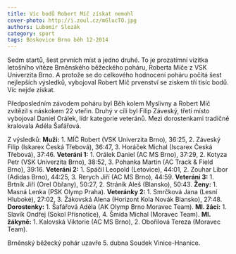 ```yaml
---
title: Víc bodů Robert Míč získat nemohl
cover-photo: http://i.zoul.cz/mGlucTO.jpg
authors: Lubomír Slezák
category: sport
tags: Boskovice Brno běh 12-2014
---
```


Sedm startů, šest prvních míst a jedno druhé. To je prozatímní vizitka letošního vítěze Brněnského běžeckého poháru, Roberta Míče z VSK Univerzita Brno. A protože se do celkového hodnocení poháru počítá šest nejlepších výsledků, vybojoval Robert Míč prvenství se ziskem tří tisíc bodů. Víc nejde získat.

Předposledním závodem poháru byl Běh kolem Myslivny a Robert Míč zvítězil s náskokem 22 vteřin. Druhý v cíli byl Filip Záveský, třetí místo vybojoval Daniel Orálek, lídr kategorie veteránů. Mezi dorostenkami tradičně kralovala Adéla Šafářová.

Z výsledků: **Muži:** 1. MÍČ Robert (VSK Univerzita Brno), 36:25, 2. Záveský Filip (Iskarex Česká Třebová), 36:47, 3. Horáček Michal (Iscarex Česká Třebová), 37:46. **Veteráni 1:** 1. Orálek Daniel (AC MS Brno), 37:29, 2. Kotyza Petr (VSK Univerzita Brno), 38:52, 3. Pohanka Martin (AC Track & Field Brno), 39:16. **Veteráni 2:** 1. Spáčil Leopold (Letovice), 44:01, 2. Zouhar Libor (Adidas Brno), 44:25, 3. Rerych Jiří (AC MS Brno), 44:59. **Veteráni 3:** 1. Brtník Jiří (Orel Obřany), 50:27, 2. Stráník Aleš (Blansko), 50:43. **Ženy:** 1. Masná Lenka (PSK Olymp Praha). **Veteránky 2:** 1. Smrčková Jana (Lesní Hluboké), 27:02, 3. Žákovská Alena (Horizont Kola Novák Blansko), 27:48. **Dorostenky:** 1. Šafářová Adéla (AK Olymp Brno Moravec Team). **Ml. žáci:** 1. Slavík Ondřej (Sokol Přísnotice), 4. Šmída Michal (Moravec Team). **Ml. žákyně:** 1. 	Kalovská Viktorie (AC MS Brno), 2. Obořilová Tereza (Moravec Team).

Brněnský běžecký pohár uzavře 5. dubna Soudek Vinice-Hnanice.